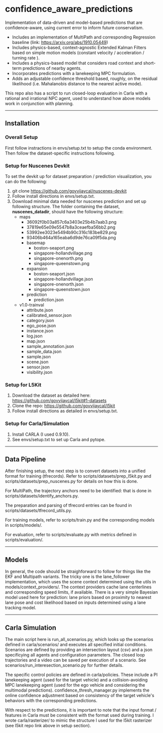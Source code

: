 # confidence\_aware\_predictions

Implementation of data-driven and model-based predictions that are confidence-aware, using current error to inform future conservatism.
 * Includes an implementation of MultiPath and corresponding Regression baseline (link: https://arxiv.org/abs/1910.05449)
 * Includes physics-based, context-agnostic Extended Kalman Filters based on simple motion models (constant velocity / acceleration / turning rate ).
 * Includes a physics-based model that considers road context and short-term predictions of nearby agents.
 * Incorporates predictions with a lanekeeping MPC formulation.
 * Adds an adjustable confidence threshold based, roughly, on the residual likelihood (i.e. Mahalanobis distance to the nearest active mode).

This repo also has a script to run closed-loop evaluation in Carla with a rational and irrational NPC agent, used to understand how above models work in conjunction with planning.

---

## Installation

### Overall Setup

First follow instractions in envs/setup.txt to setup the conda environment.  Then follow the dataset-specific instructions following.

### Setup for Nuscenes Devkit

To set the devkit up for dataset preparation / prediction visualization, you can do the following:
 1. git clone https://github.com/govvijaycal/nuscenes-devkit
 2. Follow install directions in envs/setup.txt.
 4. Download minimal data needed for nuscenes prediction and set up following structure.  The folder containing the dataset, **nuscenes_datadir**, should have the following structure:
      - maps
        * 36092f0b03a857c6a3403e25b4b7aab3.png
        * 37819e65e09e5547b8a3ceaefba56bb2.png
        * 53992ee3023e5494b90c316c183be829.png
        * 93406b464a165eaba6d9de76ca09f5da.png
        * basemap
          - boston-seaport.png
          - singapore-hollandvillage.png
          - singapore-onenorth.png
          - singapore-queenstown.png
        * expansion
          - boston-seaport.json
          - singapore-hollandvillage.json
          - singapore-onenorth.json
          - singapore-queenstown.json
        * prediction
          - prediction.json
      - v1.0-trainval
        * attribute.json
        * calibrated\_sensor.json
        * category.json
        * ego\_pose.json
        * instance.json
        * log.json
        * map.json
        * sample\_annotation.json
        * sample\_data.json
        * sample.json
        * scene.json
        * sensor.json
        * visibility.json

### Setup for L5Kit
1. Download the dataset as detailed here: https://github.com/govvijaycal/l5kit#1-datasets
2. Clone the repo: https://github.com/govvijaycal/l5kit
3. Follow install directions as detailed in envs/setup.txt.

### Setup for Carla/Simulation

1. Install CARLA (I used 0.9.10).
2. See envs/setup.txt to set up Carla and pytope.

---

## Data Pipeline

After finishing setup, the next step is to convert datasets into a unified format for training (tfrecords).
Refer to scripts/datasets/prep_l5kit.py and scripts/datasets/prep_nuscenes.py for details on how this is done.

For MultiPath, the trajectory anchors need to be identified: that is done in scripts/datasets/identify_anchors.py.

The preparation and parsing of tfrecord entries can be found in scripts/datasets/tfrecord_utils.py.

For training models, refer to scripts/train.py and the corresponding models in scripts/models/.

For evaluation, refer to scripts/evaluate.py with metrics defined in scripts/evaluation/.

---

## Models

In general, the code should be straighforward to follow for things like the EKF and Multipath variants.  The tricky one is the lane_follower implementation, which uses the scene context determined using the utils in models/context_providers/.  The context providers cache lane centerlines and corresponding speed limits, if available.  There is a very simple Bayesian model used here for prediction: lane priors based on proximity to nearest lane pose and cost likelihood based on inputs determined using a lane tracking model.

---

## Carla Simulation

The main script here is run_all_scenarios.py, which looks up the scenarios defined in carla/scenarios/ and executes all specified initial conditions.  Scenarios are defined by providing an intersection layout (csv) and a json specificying all agents and configuration parameters.  The closed loop trajectories and a video can be saved per execution of a scenario.  See scenarios/run_interesection_scenario.py for further details.

The specific control policies are defined in carla/policies.  These include a PI lanekeeping agent (used for the target vehicle) and a collision-avoiding MPC lanekeeping agent (used for the ego vehicle and considering the multimodal predictions).  confidence_thresh_manager.py implements the online confidence adjustment based on consistency of the target vehicle's behaviors with the corresponding predictions.

With respect to the predictions, it is important to note that the input format / features in Carla must be consistent with the format used during training.  I wrote carla/rasterizer/ to mimic the structure I used for the l5kit rasterizer (see l5kit repo link above in setup section).